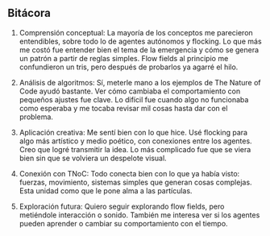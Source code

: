 ## Bitácora

1. Comprensión conceptual:
La mayoría de los conceptos me parecieron entendibles, sobre todo lo de agentes autónomos y flocking. Lo que más me costó fue entender bien el tema de la emergencia y cómo se genera un patrón a partir de reglas simples. Flow fields al principio me confundieron un tris, pero después de probarlos ya agarré el hilo.

2. Análisis de algoritmos:
Sí, meterle mano a los ejemplos de The Nature of Code ayudó bastante. Ver cómo cambiaba el comportamiento con pequeños ajustes fue clave. Lo difícil fue cuando algo no funcionaba como esperaba y me tocaba revisar mil cosas hasta dar con el problema.

3. Aplicación creativa:
Me sentí bien con lo que hice. Usé flocking para algo más artístico y medio poético, con conexiones entre los agentes. Creo que logré transmitir la idea. Lo más complicado fue que se viera bien sin que se volviera un despelote visual.

4. Conexión con TNoC:
Todo conecta bien con lo que ya había visto: fuerzas, movimiento, sistemas simples que generan cosas complejas. Esta unidad como que le pone alma a las partículas.

5. Exploración futura:
Quiero seguir explorando flow fields, pero metiéndole interacción o sonido. También me interesa ver si los agentes pueden aprender o cambiar su comportamiento con el tiempo.
